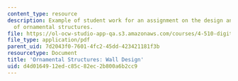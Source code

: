 ```yaml
---
content_type: resource
description: Example of student work for an assignment on the design and fabrication
  of ornamental structures.
file: https://ol-ocw-studio-app-qa.s3.amazonaws.com/courses/4-510-digital-design-fabrication-fall-2008/d4d0164912edc85c82ec2b800a6b2cc9_assn5_example1.pdf
file_type: application/pdf
parent_uid: 7d2043f0-7601-4fc2-45dd-423421181f3b
resourcetype: Document
title: 'Ornamental Structures: Wall Design'
uid: d4d01649-12ed-c85c-82ec-2b800a6b2cc9
---
```

